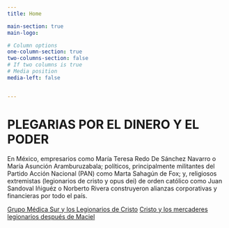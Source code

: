 ```yaml
---
title: Home

main-section: true
main-logo:

# Column options
one-column-section: true
two-columns-section: false
# If two columns is true
# Media position
media-left: false


---
```

# PLEGARIAS POR EL DINERO Y EL PODER

En México, empresarios como María Teresa Redo De Sánchez Navarro o María Asunción Aramburuzabala; políticos, principalmente militantes del Partido Acción Nacional (PAN) como Marta Sahagún de Fox; y, religiosos extremistas (legionarios de cristo y opus dei) de orden católico como Juan Sandoval Iñiguéz o Norberto Rivera construyeron alianzas corporativas y financieras por todo el país.

[Grupo Médica Sur y los Legionarios de Cristo](https://poderlatam.org/2023/05/grupo-medica-sur-y-los-legionarios-de-cristo-parte-i/)
[Cristo y los mercaderes legionarios después de Maciel](https://poderlatam.org/2023/05/cristo-y-los-mercaderes-legionarios-despues-de-maciel-segunda-parte/)




